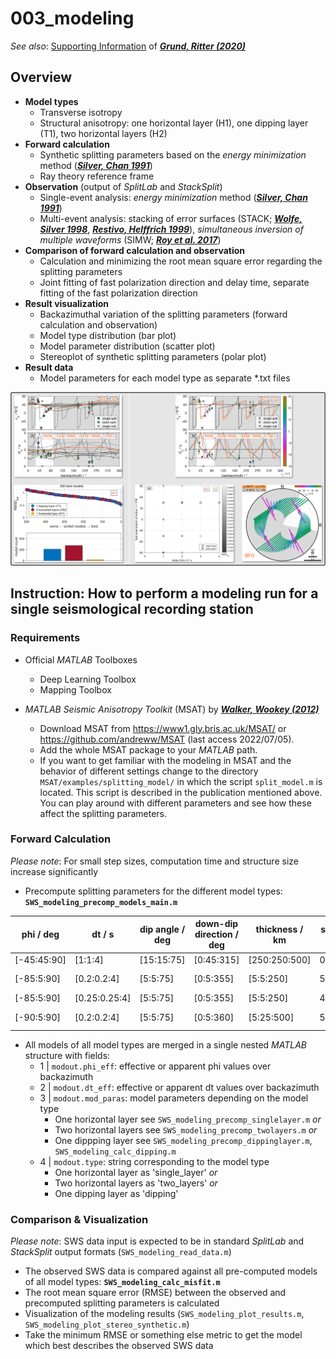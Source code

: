 # 003_modeling

_See also_: [Supporting Information](https://academic.oup.com/gji/article/223/3/1525/5893297#supplementary-data) of [**_Grund, Ritter (2020)_**](https://doi.org/10.1093/gji/ggaa388)



## Overview

- **Model types**
  - Transverse isotropy
  - Structural anisotropy: one horizontal layer (H1), one dipping layer (T1), two horizontal layers (H2)
- **Forward calculation**
  - Synthetic splitting parameters based on the _energy minimization_ method ([**_Silver, Chan 1991_**](https://doi.org/10.1029/91JB00899))
  - Ray theory reference frame
- **Observation** (output of _SplitLab_ and _StackSplit_)
  - Single-event analysis: _energy minimization_ method ([**_Silver, Chan 1991_**](https://doi.org/10.1029/91JB00899))
  - Multi-event analysis:
    stacking of error surfaces (STACK; [**_Wolfe, Silver 1998_**](https://doi.org/10.1029/97JB02023), [**_Restivo, Helffrich 1999_**](https://doi.org/10.1046/j.1365-246x.1999.00845.x)),
    _simultaneous inversion of multiple waveforms_ (SIMW; [**_Roy et al. 2017_**](https://doi.org/10.1029/91JB00899))
- **Comparison of forward calculation and observation**
  - Calculation and minimizing the root mean square error regarding the splitting parameters
  - Joint fitting of fast polarization direction and delay time, separate fitting of the fast polarization direction
- **Result visualization**
  - Backazimuthal variation of the splitting parameters (forward calculation and observation)
  - Model type distribution (bar plot)
  - Model parameter distribution (scatter plot)
  - Stereoplot of synthetic splitting parameters (polar plot)
- **Result data**
  - Model parameters for each model type as separate *.txt files

![](https://github.com/yvonnefroehlich/sws-visualization-and-modeling/raw/main/_images/003_modeling_readme_image.png)



## Instruction: How to perform a modeling run for a single seismological recording station


### Requirements

- Official _MATLAB_ Toolboxes
  - Deep Learning Toolbox
  - Mapping Toolbox

- _MATLAB Seismic Anisotropy Toolkit_ (MSAT) by [**_Walker, Wookey (2012)_**](https://doi.org/10.1016/j.cageo.2012.05.031)
  - Download MSAT from https://www1.gly.bris.ac.uk/MSAT/ or https://github.com/andreww/MSAT (last access 2022/07/05).
  - Add the whole MSAT package to your _MATLAB_ path.
  - If you want to get familiar with the modeling in MSAT and the behavior of different settings change to the directory
    `MSAT/examples/splitting_model/` in which the script `split_model.m` is located. This script is described in the
    publication mentioned above. You can play around with different parameters and see how these affect the splitting
    parameters.


### Forward Calculation

_Please note_: For small step sizes, computation time and structure size increase significantly

- Precompute splitting parameters for the different model types: **`SWS_modeling_precomp_models_main.m`**

| phi / deg | dt / s | dip angle / deg | down-dip direction / deg | thickness / km | size / GB | publication |
|---|---|---|---|---|---|---|
| [-45:45:90] | [1:1:4]       | [15:15:75] | [0:45:315] | [250:250:500] | 0.008 | [TEST_data_modeling](https://github.com/yvonnefroehlich/sws-visualization-and-modeling/tree/main/003_modeling/TEST_data_modeling) |
| [-85:5:90]  | [0.2:0.2:4]   | [5:5:75]   | [0:5:355]  | [5:5:250]     | 5.9   | [Fröhlich et al. (2024)](https://doi.org/10.1093/gji/ggae245) |
| [-85:5:90]  | [0.25:0.25:4] | [5:5:75]   | [0:5:355]  | [5:5:250]     | 4.2   | [Ritter et al. (2022)](https://doi.org/10.1007/s10950-022-10112-w) |
| [-90:5:90]  | [0.2:0.2:4]   | [5:5:75]   | [0:5:360]  | [5:25:500]    | 5.7   | [Grund & Ritter (2020)](https://doi.org/10.1093/gji/ggaa388) |

- All models of all model types are merged in a single nested _MATLAB_ structure with fields:
  - 1 | `modout.phi_eff`: effective or apparent phi values over backazimuth
  - 2 | `modout.dt_eff`: effective or apparent dt values over backazimuth
  - 3 | `modout.mod_paras`: model parameters depending on the model type
    - One horizontal layer see `SWS_modeling_precomp_singlelayer.m` _or_
    - Two horizontal layers see `SWS_modeling_precomp_twolayers.m` _or_
    - One dippping layer see `SWS_modeling_precomp_dippinglayer.m`, `SWS_modeling_calc_dipping.m`
  - 4 | `modout.type`: string corresponding to the model type
    - One horizontal layer as 'single_layer' _or_
    - Two horizontal layers as 'two_layers' _or_
    - One dipping layer as 'dipping'


### Comparison & Visualization

_Please note_: SWS data input is expected to be in standard _SplitLab_ and _StackSplit_ output formats (`SWS_modeling_read_data.m`)

- The observed SWS data is compared against all pre-computed models of all model types: **`SWS_modeling_calc_misfit.m`**
- The root mean square error (RMSE) between the observed and precomputed splitting parameters is calculated
- Visualization of the modeling results (`SWS_modeling_plot_results.m`, `SWS_modeling_plot_stereo_synthetic.m`)
- Take the minimum RMSE or something else metric to get the model which best describes the observed SWS data
